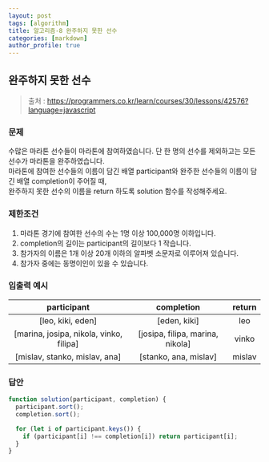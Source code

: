 ```yaml
---
layout: post
tags: [algorithm]
title: 알고리즘-8 완주하지 못한 선수
categories: [markdown]
author_profile: true
---
```


## 완주하지 못한 선수

> 출처 : <https://programmers.co.kr/learn/courses/30/lessons/42576?language=javascript>

### 문제

수많은 마라톤 선수들이 마라톤에 참여하였습니다. 단 한 명의 선수를 제외하고는 모든 선수가 마라톤을 완주하였습니다.  
마라톤에 참여한 선수들의 이름이 담긴 배열 participant와 완주한 선수들의 이름이 담긴 배열 completion이 주어질 때,  
완주하지 못한 선수의 이름을 return 하도록 solution 함수를 작성해주세요.

### 제한조건

1. 마라톤 경기에 참여한 선수의 수는 1명 이상 100,000명 이하입니다.
2. completion의 길이는 participant의 길이보다 1 작습니다.
3. 참가자의 이름은 1개 이상 20개 이하의 알파벳 소문자로 이루어져 있습니다.
4. 참가자 중에는 동명이인이 있을 수 있습니다.

### 입출력 예시

|               participant               |            completion            | return |
| :-------------------------------------: | :------------------------------: | :----: |
|            [leo, kiki, eden]            |           [eden, kiki]           |  leo   |
| [marina, josipa, nikola, vinko, filipa] | [josipa, filipa, marina, nikola] | vinko  |
|      [mislav, stanko, mislav, ana]      |      [stanko, ana, mislav]       | mislav |

### 답안

```javascript
function solution(participant, completion) {
  participant.sort();
  completion.sort();

  for (let i of participant.keys()) {
    if (participant[i] !== completion[i]) return participant[i];
  }
}
```
